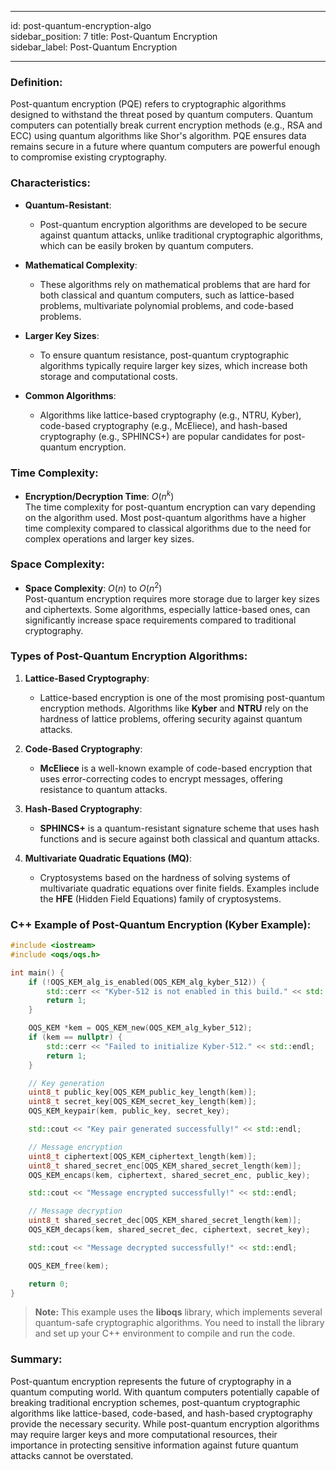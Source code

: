 
---

id: post-quantum-encryption-algo  
sidebar_position: 7
title: Post-Quantum Encryption  
sidebar_label: Post-Quantum Encryption  

---

### Definition:

Post-quantum encryption (PQE) refers to cryptographic algorithms designed to withstand the threat posed by quantum computers. Quantum computers can potentially break current encryption methods (e.g., RSA and ECC) using quantum algorithms like Shor's algorithm. PQE ensures data remains secure in a future where quantum computers are powerful enough to compromise existing cryptography.

### Characteristics:

- **Quantum-Resistant**:
  - Post-quantum encryption algorithms are developed to be secure against quantum attacks, unlike traditional cryptographic algorithms, which can be easily broken by quantum computers.

- **Mathematical Complexity**:
  - These algorithms rely on mathematical problems that are hard for both classical and quantum computers, such as lattice-based problems, multivariate polynomial problems, and code-based problems.

- **Larger Key Sizes**:
  - To ensure quantum resistance, post-quantum cryptographic algorithms typically require larger key sizes, which increase both storage and computational costs.

- **Common Algorithms**:
  - Algorithms like lattice-based cryptography (e.g., NTRU, Kyber), code-based cryptography (e.g., McEliece), and hash-based cryptography (e.g., SPHINCS+) are popular candidates for post-quantum encryption.

### Time Complexity:

- **Encryption/Decryption Time**: $O(n^k)$  
  The time complexity for post-quantum encryption can vary depending on the algorithm used. Most post-quantum algorithms have a higher time complexity compared to classical algorithms due to the need for complex operations and larger key sizes.

### Space Complexity:

- **Space Complexity**: $O(n)$ to $O(n^2)$  
  Post-quantum encryption requires more storage due to larger key sizes and ciphertexts. Some algorithms, especially lattice-based ones, can significantly increase space requirements compared to traditional cryptography.

### Types of Post-Quantum Encryption Algorithms:

1. **Lattice-Based Cryptography**:
   - Lattice-based encryption is one of the most promising post-quantum encryption methods. Algorithms like **Kyber** and **NTRU** rely on the hardness of lattice problems, offering security against quantum attacks.

2. **Code-Based Cryptography**:
   - **McEliece** is a well-known example of code-based encryption that uses error-correcting codes to encrypt messages, offering resistance to quantum attacks.

3. **Hash-Based Cryptography**:
   - **SPHINCS+** is a quantum-resistant signature scheme that uses hash functions and is secure against both classical and quantum attacks.

4. **Multivariate Quadratic Equations (MQ)**:
   - Cryptosystems based on the hardness of solving systems of multivariate quadratic equations over finite fields. Examples include the **HFE** (Hidden Field Equations) family of cryptosystems.

### C++ Example of Post-Quantum Encryption (Kyber Example):

```cpp
#include <iostream>
#include <oqs/oqs.h>

int main() {
    if (!OQS_KEM_alg_is_enabled(OQS_KEM_alg_kyber_512)) {
        std::cerr << "Kyber-512 is not enabled in this build." << std::endl;
        return 1;
    }

    OQS_KEM *kem = OQS_KEM_new(OQS_KEM_alg_kyber_512);
    if (kem == nullptr) {
        std::cerr << "Failed to initialize Kyber-512." << std::endl;
        return 1;
    }

    // Key generation
    uint8_t public_key[OQS_KEM_public_key_length(kem)];
    uint8_t secret_key[OQS_KEM_secret_key_length(kem)];
    OQS_KEM_keypair(kem, public_key, secret_key);

    std::cout << "Key pair generated successfully!" << std::endl;

    // Message encryption
    uint8_t ciphertext[OQS_KEM_ciphertext_length(kem)];
    uint8_t shared_secret_enc[OQS_KEM_shared_secret_length(kem)];
    OQS_KEM_encaps(kem, ciphertext, shared_secret_enc, public_key);

    std::cout << "Message encrypted successfully!" << std::endl;

    // Message decryption
    uint8_t shared_secret_dec[OQS_KEM_shared_secret_length(kem)];
    OQS_KEM_decaps(kem, shared_secret_dec, ciphertext, secret_key);

    std::cout << "Message decrypted successfully!" << std::endl;

    OQS_KEM_free(kem);

    return 0;
}
```

> **Note:** This example uses the **liboqs** library, which implements several quantum-safe cryptographic algorithms. You need to install the library and set up your C++ environment to compile and run the code.

### Summary:

Post-quantum encryption represents the future of cryptography in a quantum computing world. With quantum computers potentially capable of breaking traditional encryption schemes, post-quantum cryptographic algorithms like lattice-based, code-based, and hash-based cryptography provide the necessary security. While post-quantum encryption algorithms may require larger keys and more computational resources, their importance in protecting sensitive information against future quantum attacks cannot be overstated.